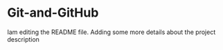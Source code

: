 # Git-and-GitHub

Iam editing the README file. Adding some more details about the project description
